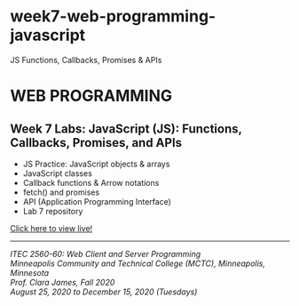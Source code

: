 # week7-web-programming-javascript

JS Functions, Callbacks, Promises &amp; APIs

<h1>WEB PROGRAMMING</h1>

<h2>Week 7 Labs: JavaScript (JS): Functions, Callbacks, Promises, and APIs</h2>

<ul>
  <li>JS Practice: JavaScript objects & arrays</li>
  <li>JavaScript classes</li>
  <li>Callback functions & Arrow notations</li>
  <li>fetch() and promises</li>
  <li>API (Application Programming Interface)</li>
  <li>Lab 7 repository</li>
</ul>

<a href="https://myverdict.github.io/week7-web-programming-javascript/index.html">
  Click here to view live!
</a>

<hr />

<p>
  <i>
    ITEC 2560-60: Web Client and Server Programming
    <br />
    Minneapolis Community and Technical College (MCTC), Minneapolis, Minnesota
    <br />
    Prof. Clara James, Fall 2020
    <br />
    August 25, 2020 to December 15, 2020 (Tuesdays)
  </i>
</p>

